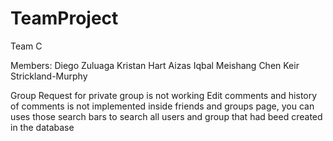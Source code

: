 # TeamProject

Team C

Members:
  Diego Zuluaga
  Kristan Hart
  Aizas Iqbal
  Meishang Chen
  Keir Strickland-Murphy
  
  
  Group Request for private group is not working
  Edit comments and history of comments is not implemented 
  inside friends and groups page, you can uses those search bars to search all users and group that had beed created in the database
  

  
  
